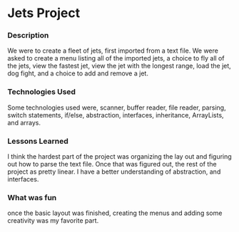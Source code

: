 # Jets Project

### Description
We were to create a fleet of jets, first imported from a text file.
We were asked to create a menu listing all of the imported jets, a choice to fly all of the jets, view the fastest jet, view the jet with the longest range, load the jet, dog fight, and a choice to add and remove a jet.

### Technologies Used
Some technologies used were, scanner, buffer reader, file reader, parsing, switch statements, if/else, abstraction, interfaces, inheritance, ArrayLists, and arrays.

### Lessons Learned
I think the hardest part of the project was organizing the lay out and figuring out how to parse the text file. Once that was figured out, the rest of the project as pretty linear. I have a better understanding of abstraction, and interfaces.
### What was fun
once the basic layout was finished, creating the menus and adding some creativity was my favorite part.
